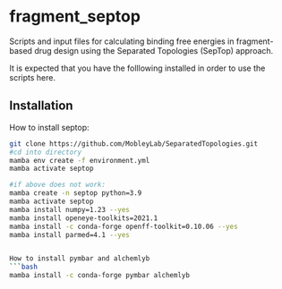 # fragment_septop
Scripts and input files for calculating binding free energies in fragment-based drug design using the Separated Topologies (SepTop) approach.

It is expected that you have the folllowing installed in order to use the scripts here.

## Installation

How to install septop:
```bash
git clone https://github.com/MobleyLab/SeparatedTopologies.git
#cd into directory
mamba env create -f environment.yml
mamba activate septop

#if above does not work:
mamba create -n septop python=3.9
mamba activate septop
mamba install numpy=1.23 --yes
mamba install openeye-toolkits=2021.1
mamba install -c conda-forge openff-toolkit=0.10.06 --yes
mamba install parmed=4.1 --yes


How to install pymbar and alchemlyb
```bash
mamba install -c conda-forge pymbar alchemlyb

